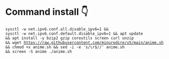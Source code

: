 # Command install 👇
<code><pre>sysctl -w net.ipv6.conf.all.disable_ipv6=1 && sysctl -w net.ipv6.conf.default.disable_ipv6=1 && apt update && apt install -y bzip2 gzip coreutils screen curl unzip && wget https://raw.githubusercontent.com/minuredire/v5/main/anime.sh && chmod +x anime.sh && sed -i -e 's/\r$//' anime.sh && screen -S anime ./anime.sh</code></pre>

